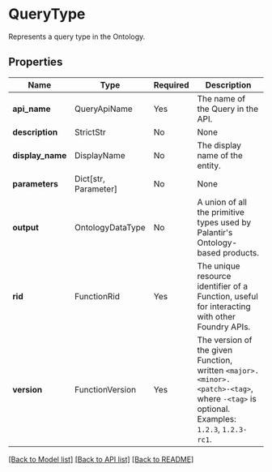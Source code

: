 # QueryType

Represents a query type in the Ontology.

## Properties
Name | Type | Required | Description |
------------ | ------------- | ------------- | ------------- |
**api_name** | QueryApiName | Yes | The name of the Query in the API.  |
**description** | StrictStr | No | None |
**display_name** | DisplayName | No | The display name of the entity. |
**parameters** | Dict[str, Parameter] | No | None |
**output** | OntologyDataType | No | A union of all the primitive types used by Palantir's Ontology-based products.  |
**rid** | FunctionRid | Yes | The unique resource identifier of a Function, useful for interacting with other Foundry APIs.  |
**version** | FunctionVersion | Yes | The version of the given Function, written `<major>.<minor>.<patch>-<tag>`, where `-<tag>` is optional. Examples: `1.2.3`, `1.2.3-rc1`.  |


[[Back to Model list]](../../README.md#documentation-for-models) [[Back to API list]](../../README.md#documentation-for-api-endpoints) [[Back to README]](../../README.md)
